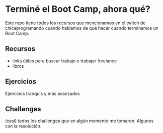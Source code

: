 # Terminé el Boot Camp, ahora qué?
Este repo tiene todos los recursos que mencionamos en el twitch de chicaprogramando cuando hablamos de qué hacer cuando terminamos un Boot Camp.

## Recursos
* links útiles para buscar trabajo o trabajar freelance
* libros 

## Ejercicios
Ejercicios tranquis y más avanzados

## Challenges
(casi) todos los challenges que en algún momento me tomaron.
Algunos con la resolución.
